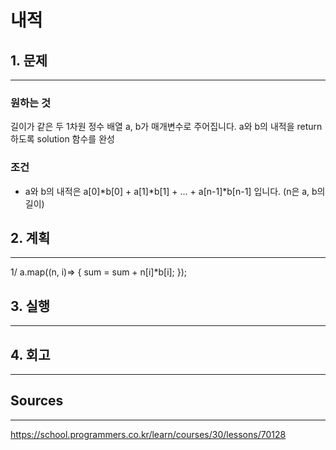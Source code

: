 # 내적
## 1. 문제
***
### 원하는 것
길이가 같은 두 1차원 정수 배열 a, b가 매개변수로 주어집니다. a와 b의 내적을 return 하도록 solution 함수를 완성

### 조건
* a와 b의 내적은 a[0]*b[0] + a[1]*b[1] + ... + a[n-1]*b[n-1] 입니다. (n은 a, b의 길이)

## 2. 계획
***
1/ a.map((n, i)=> {
  sum = sum + n[i]*b[i];
});

## 3. 실행
***
## 4. 회고
***
## Sources
***
https://school.programmers.co.kr/learn/courses/30/lessons/70128
